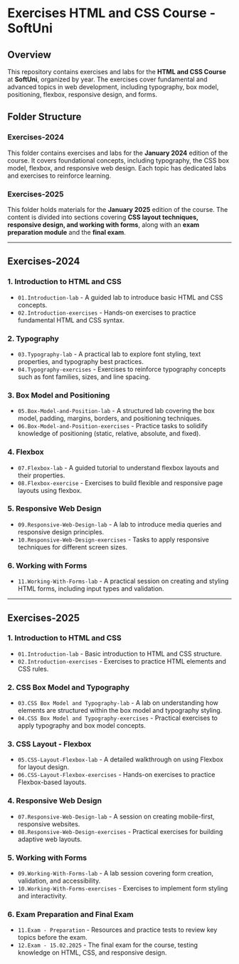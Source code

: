 
# Exercises HTML and CSS Course - SoftUni

## Overview
This repository contains exercises and labs for the **HTML and CSS Course** at **SoftUni**, organized by year. The exercises cover fundamental and advanced topics in web development, including typography, box model, positioning, flexbox, responsive design, and forms.

## Folder Structure

### **Exercises-2024**
This folder contains exercises and labs for the **January 2024** edition of the course. It covers foundational concepts, including typography, the CSS box model, flexbox, and responsive web design. Each topic has dedicated labs and exercises to reinforce learning.

### **Exercises-2025**
This folder holds materials for the **January 2025** edition of the course. The content is divided into sections covering **CSS layout techniques, responsive design, and working with forms**, along with an **exam preparation module** and the **final exam**.

---

## **Exercises-2024**

### 1. Introduction to HTML and CSS
- `01.Introduction-lab` - A guided lab to introduce basic HTML and CSS concepts.
- `02.Introduction-exercises` - Hands-on exercises to practice fundamental HTML and CSS syntax.

### 2. Typography
- `03.Typography-lab` - A practical lab to explore font styling, text properties, and typography best practices.
- `04.Typography-exercises` - Exercises to reinforce typography concepts such as font families, sizes, and line spacing.

### 3. Box Model and Positioning
- `05.Box-Model-and-Position-lab` - A structured lab covering the box model, padding, margins, borders, and positioning techniques.
- `06.Box-Model-and-Position-exercises` - Practice tasks to solidify knowledge of positioning (static, relative, absolute, and fixed).

### 4. Flexbox
- `07.Flexbox-lab` - A guided tutorial to understand flexbox layouts and their properties.
- `08.Flexbox-exercise` - Exercises to build flexible and responsive page layouts using flexbox.

### 5. Responsive Web Design
- `09.Responsive-Web-Design-lab` - A lab to introduce media queries and responsive design principles.
- `10.Responsive-Web-Design-exercises` - Tasks to apply responsive techniques for different screen sizes.

### 6. Working with Forms
- `11.Working-With-Forms-lab` - A practical session on creating and styling HTML forms, including input types and validation.

---

## **Exercises-2025**

### 1. Introduction to HTML and CSS
- `01.Introduction-lab` - Basic introduction to HTML and CSS structure.
- `02.Introduction-exercises` - Exercises to practice HTML elements and CSS rules.

### 2. CSS Box Model and Typography
- `03.CSS Box Model and Typography-lab` - A lab on understanding how elements are structured within the box model and typography styling.
- `04.CSS Box Model and Typography-exercises` - Practical exercises to apply typography and box model concepts.

### 3. CSS Layout - Flexbox
- `05.CSS-Layout-Flexbox-lab` - A detailed walkthrough on using Flexbox for layout design.
- `06.CSS-Layout-Flexbox-exercises` - Hands-on exercises to practice Flexbox-based layouts.

### 4. Responsive Web Design
- `07.Responsive-Web-Design-lab` - A session on creating mobile-first, responsive websites.
- `08.Responsive-Web-Design-exercises` - Practical exercises for building adaptive web layouts.

### 5. Working with Forms
- `09.Working-With-Forms-lab` - A lab session covering form creation, validation, and accessibility.
- `10.Working-With-Forms-exercises` - Exercises to implement form styling and interactivity.

### 6. Exam Preparation and Final Exam
- `11.Exam - Preparation` - Resources and practice tests to review key topics before the exam.
- `12.Exam - 15.02.2025` - The final exam for the course, testing knowledge on HTML, CSS, and responsive design.

